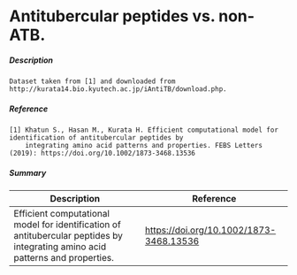 # Antitubercular peptides vs. non-ATB.

##### Description

    Dataset taken from [1] and downloaded from http://kurata14.bio.kyutech.ac.jp/iAntiTB/download.php.

##### Reference

    [1] Khatun S., Hasan M., Kurata H. Efficient computational model for identification of antitubercular peptides by 
        integrating amino acid patterns and properties. FEBS Letters (2019): https://doi.org/10.1002/1873-3468.13536
        
##### Summary
 
| Description                                                               | Reference                         |
|---------------------------------------------------------------------------|-----------------------------------|
| Efficient computational model for identification of antitubercular peptides by integrating amino acid patterns and properties. | https://doi.org/10.1002/1873-3468.13536 |
             
            
